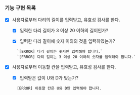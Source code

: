 ### 기능 구현 목록

- [x] 사용자로부터 다리의 길이를 입력받고, 유효성 검사를 한다.

  - [x] 입력한 다리 길이가 3 이상 20 이하의 길이인가?

  - [x] 입력한 다리 길이에 숫자 이외의 것을 입력하였는가?

  ```
    `[ERROR] 다리 길이는 숫자만 입력해야 합니다.`
    `[ERROR] 다리 길이는 3 이상 20 이하의 숫자를 입력해야 합니다.`
  ```

- [x] 사용자로부터 이동할 칸을 입력받고, 유효성 검사를 한다.

  - [x] 입력받은 값이 U와 D가 맞는가?

  ```
    [ERROR] 이동할 칸은 U와 D만 입력해야 합니다.
  ```
